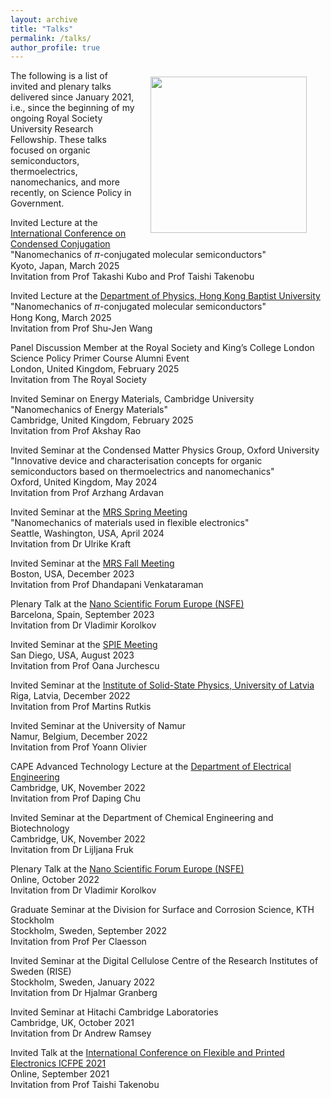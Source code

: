 ```yaml
---
layout: archive
title: "Talks"
permalink: /talks/
author_profile: true
---
```



<img align = "right" src="https://deepak-venkateshvaran.github.io/portfolio/images/1P9A4270.jpg" width="250" style="padding-right: 30px; padding-left: 20px; padding-bottom: 20px; padding-top: 10px;">

The following is a list of invited and plenary talks delivered since January 2021, i.e., since the beginning of my ongoing Royal Society University Research Fellowship. These talks focused on organic semiconductors, thermoelectrics, nanomechanics, and more recently, on Science Policy in Government.

Invited Lecture at the [International Conference on Condensed Conjugation](https://x-con.jp/activity/event/international-conference-on-condensed-conjugation) <br /> "Nanomechanics of 𝜋-conjugated molecular semiconductors" <br /> Kyoto, Japan, March 2025 <br /> Invitation from Prof Takashi Kubo and Prof Taishi Takenobu

Invited Lecture at the [Department of Physics, Hong Kong Baptist University](https://physics.hkbu.edu.hk/news/physics-seminar-nanomechanics-of-p-conjugated-molecular-semiconductors) <br /> "Nanomechanics of 𝜋-conjugated molecular semiconductors" <br /> Hong Kong, March 2025 <br /> Invitation from Prof Shu-Jen Wang

Panel Discussion Member at the Royal Society and King’s College London Science Policy Primer Course Alumni Event <br /> London, United Kingdom, February 2025 <br /> Invitation from The Royal Society

Invited Seminar on Energy Materials, Cambridge University <br /> "Nanomechanics of Energy Materials" <br /> Cambridge, United Kingdom, February 2025 <br /> Invitation from Prof Akshay Rao

Invited Seminar at the Condensed Matter Physics Group, Oxford University <br /> "Innovative device and characterisation concepts for organic semiconductors based on thermoelectrics and nanomechanics" <br /> Oxford, United Kingdom, May 2024 <br /> Invitation from Prof Arzhang Ardavan

Invited Seminar at the [MRS Spring Meeting](https://www.mrs.org/meetings-events/annual-meetings/archive/meeting/presentations/view/2024-mrs-spring-meeting/2024-mrs-spring-meeting-4006890) <br /> "Nanomechanics of materials used in flexible electronics" <br />  Seattle, Washington, USA, April 2024 <br /> Invitation from Dr Ulrike Kraft

Invited Seminar at the [MRS Fall Meeting](https://www.mrs.org/meetings-events/annual-meetings/archive/meeting/presentations/view/2023-mrs-fall-meeting/2023-mrs-fall-meeting-3963265) <br /> Boston, USA, December 2023<br /> Invitation from Prof Dhandapani Venkataraman

Plenary Talk at the [Nano Scientific Forum Europe (NSFE)](https://event.nanoscientific.org/eu/2023) <br /> Barcelona, Spain, September 2023 <br /> Invitation from Dr Vladimir Korolkov

Invited Seminar at the [SPIE Meeting](https://www.spiedigitallibrary.org/conference-proceedings-of-spie/0/PC126620/Higher-eigen-mode-imaging-and-nanomechanics-of-flexible-electronic-materials/10.1117/12.2677326.short) <br /> San Diego, USA, August 2023 <br /> Invitation from Prof Oana Jurchescu

Invited Seminar at the [Institute of Solid-State Physics, University of Latvia](https://www.cfi.lu.lv/en/events/day/event/e/nanomechanics-of-materials-used-in-flexible-electronics/) <br /> Riga, Latvia, December 2022 <br /> Invitation from Prof Martins Rutkis

Invited Seminar at the University of Namur <br /> Namur, Belgium, December 2022 <br /> Invitation from Prof Yoann Olivier

CAPE Advanced Technology Lecture at the [Department of Electrical Engineering](https://talks.cam.ac.uk/talk/index/193169) <br /> Cambridge, UK, November 2022 <br /> Invitation from Prof Daping Chu

Invited Seminar at the Department of Chemical Engineering and Biotechnology <br /> Cambridge, UK, November 2022 <br /> Invitation from Dr Lijljana Fruk

Plenary Talk at the [Nano Scientific Forum Europe (NSFE)](https://event.nanoscientific.org/eu/2022) <br />  Online, October 2022 <br /> Invitation from Dr Vladimir Korolkov

Graduate Seminar at the Division for Surface and Corrosion Science, KTH Stockholm <br /> Stockholm, Sweden, September 2022 <br /> Invitation from Prof Per Claesson

Invited Seminar at the Digital Cellulose Centre of the Research Institutes of Sweden (RISE) <br />  Stockholm, Sweden, January 2022 <br /> Invitation from Dr Hjalmar Granberg

Invited Seminar at Hitachi Cambridge Laboratories <br /> Cambridge, UK, October 2021 <br /> Invitation from Dr Andrew Ramsey

Invited Talk at the [International Conference on Flexible and Printed Electronics ICFPE 2021](https://www.eng.niigata-u.ac.jp/~icfpe/) <br />  Online, September 2021 <br /> Invitation from Prof Taishi Takenobu
